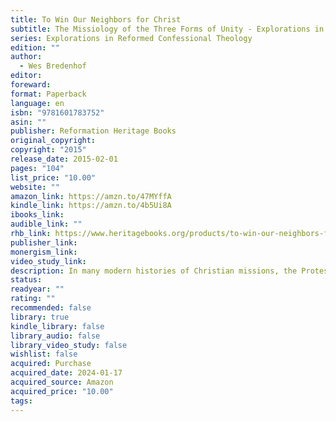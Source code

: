 ```yaml
---
title: To Win Our Neighbors for Christ
subtitle: The Missiology of the Three Forms of Unity - Explorations in Reformed Confessional Theology
series: Explorations in Reformed Confessional Theology
edition: ""
author:
  - Wes Bredenhof
editor: 
foreward: 
format: Paperback
language: en
isbn: "9781601783752"
asin: ""
publisher: Reformation Heritage Books
original_copyright: 
copyright: "2015"
release_date: 2015-02-01
pages: "104"
list_price: "10.00"
website: ""
amazon_link: https://amzn.to/47MYffA
kindle_link: https://amzn.to/4b5Ui8A
ibooks_link: 
audible_link: ""
rhb_link: https://www.heritagebooks.org/products/to-win-our-neighbors-for-christ-the-missiology-of-the-three-forms-of-unity-explorations-in-reformed-confessional-theology-bredenhof.html
publisher_link: 
monergism_link: 
video_study_link: 
description: In many modern histories of Christian missions, the Protestant Reformation of the sixteenth century is depicted as a movement lacking missionary zeal. it has virtually become a given that the Reformation was not oriented to the church's missionary task. in to win our neighbors for Christ, Wes Bredenhof answers these charges, proving that it is a mistake to say the Reformation and the confessional documents it produced have nothing to say about missions. the author demonstrates that the three forms of Unity the Belgic Confession , the Heidelberg Catechism , and the Canons of Dort properly understood, have much to offer the study of missions. more importantly, they encourage us to care about a world lost in unbelief, making us more mission oriented and outward looking.
status: 
readyear: ""
rating: ""
recommended: false
library: true
kindle_library: false
library_audio: false
library_video_study: false
wishlist: false
acquired: Purchase
acquired_date: 2024-01-17
acquired_source: Amazon
acquired_price: "10.00"
tags:
---
```


